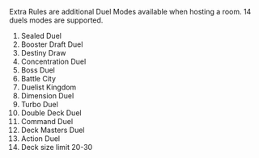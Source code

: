 Extra Rules are additional Duel Modes available when hosting a room. 14 duels modes are supported.


1. Sealed Duel
1. Booster Draft Duel
1. Destiny Draw
1. Concentration Duel
1. Boss Duel
1. Battle City
1. Duelist Kingdom
1. Dimension Duel
1. Turbo Duel
1. Double Deck Duel
1. Command Duel
1. Deck Masters Duel
1. Action Duel
1. Deck size limit 20-30